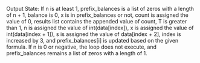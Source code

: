 Output State: If n is at least 1, prefix_balances is a list of zeros with a length of n + 1, balance is 0, x is in prefix_balances or not, count is assigned the value of 0, results list contains the appended value of count, T is greater than 1, n is assigned the value of int(data[index]), x is assigned the value of int(data[index + 1]), s is assigned the value of data[index + 2], index is increased by 3, and prefix_balances[i] is updated based on the given formula. If n is 0 or negative, the loop does not execute, and prefix_balances remains a list of zeros with a length of 1.